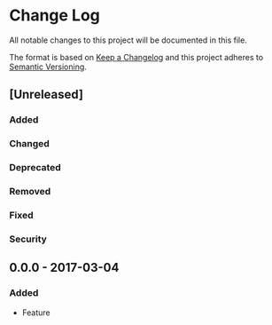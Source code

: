 # Change Log

All notable changes to this project will be documented in this file.

The format is based on [Keep a Changelog](http://keepachangelog.com) and this project adheres to [Semantic Versioning](http://semver.org).

## [Unreleased]
### Added

### Changed

### Deprecated

### Removed 

### Fixed

### Security 

## 0.0.0 - 2017-03-04

### Added
- Feature
